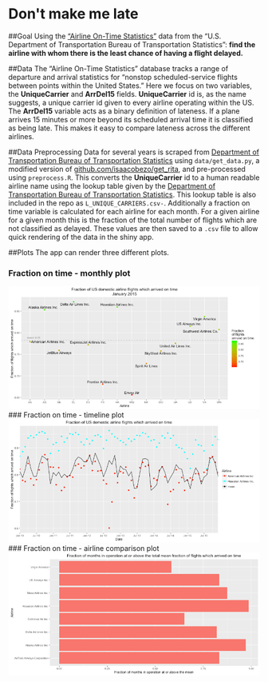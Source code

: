 # Don't make me late

##Goal
Using the <a href="http://apps.bts.gov/xml/ontimesummarystatistics/src/index.xml">“Airline On-Time Statistics”</a> data from the “U.S. Department of Transportation Bureau of Transportation Statistics”:
**find the airline with whom there is the least chance of having a flight delayed.**

##Data
The “Airline On-Time Statistics” database tracks a range of departure and arrival statistics for “nonstop scheduled-service flights between points within the United States.” Here we focus on two variables, the **UniqueCarrier** and **ArrDel15** fields. **UniqueCarrier** id is, as the name suggests, a unique carrier id given to every airline operating within the US. The **ArrDel15** variable acts as a binary definition of lateness. If a plane arrives 15 minutes or more beyond its scheduled arrival time it is classified as being late. This makes it easy to compare lateness across the different airlines.

##Data Preprocessing 
Data for several years is scraped from <a href ="http://www.transtats.bts.gov/DL_SelectFields.asp?Table_ID=236&DB_Short_Name=On-Time">Department of Transportation Bureau of Transportation Statistics</a> using `data/get_data.py`, a modified version of <a href="https://github.com/isaacobezo/get_rita">github.com/isaacobezo/get_rita</a>, and pre-processed using `preprocess.R`.
This converts the **UniqueCarrier** id to a human readable airline name using the lookup table given by the <a href ="http://www.transtats.bts.gov/DL_SelectFields.asp?Table_ID=236&DB_Short_Name=On-Time">Department of Transportation Bureau of Transportation Statistics</a>. This lookup table is also included in the repo as `L_UNIQUE_CARRIERS.csv-`. Additionally a fraction on time variable is calculated for each airline for each month. For a given airline for a given month this is the fraction of the total number of flights which are not classified as delayed. These values are then saved to a `.csv` file to allow quick rendering of the data in the shiny app.

##Plots
The app can render three different plots.
### Fraction on time - monthly plot
<img src="images/monthly.png">
### Fraction on time - timeline plot
<img src="images/timeline.png">
### Fraction on time - airline comparison plot
<img src="images/comparison.png">
